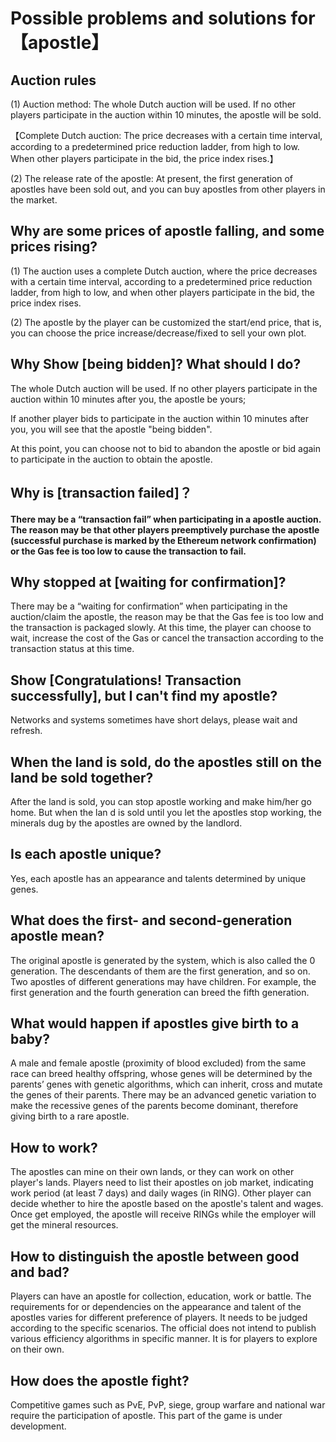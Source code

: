 # Possible problems and solutions for【apostle】

## **Auction rules**

\(1\) Auction method: The whole Dutch auction will be used. If no other players participate in the auction within 10 minutes, the apostle will be sold.

【Complete Dutch auction: The price decreases with a certain time interval, according to a predetermined price reduction ladder, from high to low. When other players participate in the bid, the price index rises.】

\(2\) The release rate of the apostle: At present, the first generation of apostles have been sold out, and you can buy apostles from other players in the market.

## **Why are some prices of apostle falling, and some prices rising?**

\(1\) The auction uses a complete Dutch auction, where the price decreases with a certain time interval, according to a predetermined price reduction ladder, from high to low, and when other players participate in the bid, the price index rises.

\(2\) The apostle by the player can be customized the start/end price, that is, you can choose the price increase/decrease/fixed to sell your own plot.

## **Why Show \[being bidden\]? What should I do?**

The whole Dutch auction will be used. If no other players participate in the auction within 10 minutes after you, the apostle be yours;

If another player bids to participate in the auction within 10 minutes after you, you will see that the apostle "being bidden".

At this point, you can choose not to bid to abandon the apostle or bid again to participate in the auction to obtain the apostle.

## **Why is \[transaction failed\]？**

#### There may be a “transaction fail” when participating in a apostle auction. The reason may be that other players preemptively purchase the apostle \(successful purchase is marked by the Ethereum network confirmation\) or the Gas fee is too low to cause the transaction to fail.

## **Why stopped at \[waiting for confirmation\]?**

There may be a “waiting for confirmation” when participating in the auction/claim the apostle, the reason may be that the Gas fee is too low and the transaction is packaged slowly. At this time, the player can choose to wait, increase the cost of the Gas or cancel the transaction according to the transaction status at this time.

## **Show \[Congratulations! Transaction successfully\], but I can't find my apostle?**

Networks and systems sometimes have short delays, please wait and refresh.

## **When the land is sold, do the apostles still on the land be sold together?**

After the land is sold, you can stop apostle working and make him/her go home. But when the lan d is sold until you let the apostles stop working, the minerals dug by the apostles are owned by the landlord.

## **Is each apostle unique?**

Yes, each apostle has an appearance and talents determined by unique genes.

## **What does the first- and second-generation apostle mean?**

The original apostle is generated by the system, which is also called the 0 generation. The descendants of them are the first generation, and so on. Two apostles of different generations may have children. For example, the first generation and the fourth generation can breed the fifth generation.

## **What would happen if apostles give birth to a baby?**

A male and female apostle \(proximity of blood excluded\) from the same race can breed healthy offspring, whose genes will be determined by the parents’ genes with genetic algorithms, which can inherit, cross and mutate the genes of their parents. There may be an advanced genetic variation to make the recessive genes of the parents become dominant, therefore giving birth to a rare apostle.

## **How to work?**

The apostles can mine on their own lands, or they can work on other player's lands. Players need to list their apostles on job market, indicating work period \(at least 7 days\) and daily wages \(in RING\). Other player can decide whether to hire the apostle based on the apostle's talent and wages. Once get employed, the apostle will receive RINGs while the employer will get the mineral resources.

## **How to distinguish the apostle between good and bad?**

Players can have an apostle for collection, education, work or battle. The requirements for or dependencies on the appearance and talent of the apostles varies for different preference of players. It needs to be judged according to the specific scenarios. The official does not intend to publish various efficiency algorithms in specific manner. It is for players to explore on their own.

## **How does the apostle fight?**

Competitive games such as PvE, PvP, siege, group warfare and national war require the participation of apostle. This part of the game is under development.

